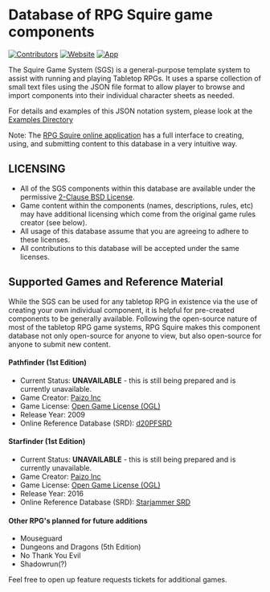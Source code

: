 # Database of RPG Squire game components
[![Contributors](https://img.shields.io/badge/Contributors-View-green.svg)](https://github.com/rpgsquire/game-db/graphs/contributors)
[![Website](https://img.shields.io/badge/Website-Online-success)](https://rpgsquire.com)
[![App](https://img.shields.io/badge/App-Online-blue)](https://app.rpgsquire.com)

The Squire Game System (SGS) is a general-purpose template system to assist with running and playing Tabletop RPGs. It uses a sparse collection of small text files using the JSON file format to allow player to browse and import components into their individual character sheets as needed.

For details and examples of this JSON notation system, please look at the [Examples Directory](https://github.com/rpgsquire/game-db/tree/main/examples)

Note: The [RPG Squire online application](https://app.rpgsquire.com) has a full interface to creating, using, and submitting content to this database in a very intuitive way.


## LICENSING
* All of the SGS components within this database are available under the permissive [2-Clause BSD License](https://github.com/rpgsquire/game-db/blob/main/LICENSE). 
* Game content within the components (names, descriptions, rules, etc) may have additional licensing which come from the original game rules creator (see below).
* All usage of this database assume that you are agreeing to adhere to these licenses.
* All contributions to this database will be accepted under the same licenses. 

## Supported Games and Reference Material
While the SGS can be used for any tabletop RPG in existence via the use of creating your own individual component, it is helpful for pre-created components to be generally available. Following the open-source nature of most of the tabletop RPG game systems, RPG Squire makes this component database not only open-source for anyone to view, but also open-source for anyone to submit new content.


#### Pathfinder (1st Edition)
* Current Status:  **UNAVAILABLE** - this is still being prepared and is currently unavailable.
* Game Creator: [Paizo Inc](https://paizo.com/)
* Game License: [Open Game License (OGL)](http://www.opengamingfoundation.org/ogl.html)
* Release Year: 2009
* Online Reference Database (SRD): [d20PFSRD](https://www.d20pfsrd.com/)

#### Starfinder (1st Edition)
* Current Status:  **UNAVAILABLE** - this is still being prepared and is currently unavailable.
* Game Creator: [Paizo Inc](https://paizo.com/)
* Game License: [Open Game License (OGL)](http://www.opengamingfoundation.org/ogl.html)
* Release Year: 2016
* Online Reference Database (SRD): [Starjammer SRD](https://www.starjammersrd.com/)

#### Other RPG's planned for future additions
* Mouseguard
* Dungeons and Dragons (5th Edition)
* No Thank You Evil
* Shadowrun(?)

Feel free to open up feature requests tickets for additional games.
